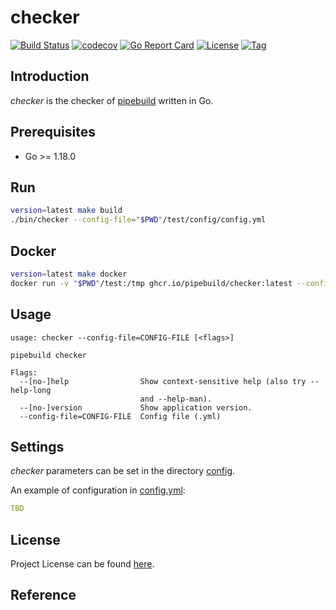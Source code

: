 # checker

[![Build Status](https://github.com/pipebuild/checker/workflows/ci/badge.svg?branch=main&event=push)](https://github.com/pipebuild/checker/actions?query=workflow%3Aci)
[![codecov](https://codecov.io/gh/pipebuild/checker/branch/main/graph/badge.svg?token=7PMQALLZLY)](https://codecov.io/gh/pipebuild/checker)
[![Go Report Card](https://goreportcard.com/badge/github.com/pipebuild/checker)](https://goreportcard.com/report/github.com/pipebuild/checker)
[![License](https://img.shields.io/github/license/pipebuild/checker.svg)](https://github.com/pipebuild/checker/blob/main/LICENSE)
[![Tag](https://img.shields.io/github/tag/pipebuild/checker.svg)](https://github.com/pipebuild/checker/tags)



## Introduction

*checker* is the checker of [pipebuild](https://github.com/pipebuild) written in Go.



## Prerequisites

- Go >= 1.18.0



## Run

```bash
version=latest make build
./bin/checker --config-file="$PWD"/test/config/config.yml
```



## Docker

```bash
version=latest make docker
docker run -v "$PWD"/test:/tmp ghcr.io/pipebuild/checker:latest --config-file=/tmp/config/config.yml
```



## Usage

```
usage: checker --config-file=CONFIG-FILE [<flags>]

pipebuild checker

Flags:
  --[no-]help                Show context-sensitive help (also try --help-long
                             and --help-man).
  --[no-]version             Show application version.
  --config-file=CONFIG-FILE  Config file (.yml)
```



## Settings

*checker* parameters can be set in the directory [config](https://github.com/pipebuild/checker/blob/main/config).

An example of configuration in [config.yml](https://github.com/pipebuild/checker/blob/main/config/config.yml):

```yaml
TBD
```



## License

Project License can be found [here](LICENSE).



## Reference
